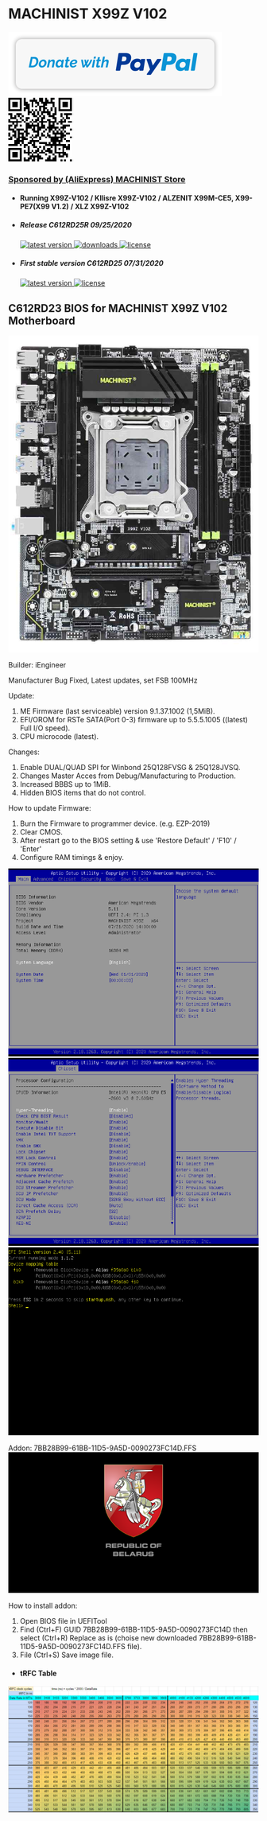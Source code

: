 # MACHINIST X99Z V102

<a href="https://www.paypal.com/donate?hosted_button_id=ASF2H5CU95MUQ">
  <img src="https://raw.githubusercontent.com/BIOS-iEngineer/PNG/main/PayPal.png" alt="Donate with PayPal" />
</a>
<a href="https://www.paypal.com/donate?hosted_button_id=ASF2H5CU95MUQ">
  <img src="https://raw.githubusercontent.com/BIOS-iEngineer/PNG/main/QR-PayPal.png" alt="Donate with PayPal" />
</a>

### <a target="_blank" rel="noopener noreferrer" href="https://machinist.de.aliexpress.com/store/3666028">Sponsored by (AliExpress) MACHINIST Store</a>
* #### Running X99Z-V102 / Kllisre X99Z-V102 / ALZENIT X99M-CE5, X99-PE7(X99 V1.2) / XLZ X99Z-V102
* ##### Release C612RD25R 09/25/2020
    <a href="https://github.com/BIOS-iEngineer/MACHINIST-X99ZV102/releases/latest">
        <img src="https://img.shields.io/github/release/BIOS-iEngineer/MACHINIST-X99ZV102.svg?color=silver&style=for-the-badge&logo=appveyor" alt="latest version"/>
    </a>
    <a href="https://github.com/BIOS-iEngineer/MACHINIST-X99ZV102/releases">
        <img src="https://img.shields.io/github/downloads/BIOS-iEngineer/MACHINIST-X99ZV102/total.svg?color=silver&style=for-the-badge&logo=appveyor" alt="downloads"/>
    </a>
    <a href="https://github.com/BIOS-iEngineer/MACHINIST-X99ZV102/blob/master/License">
        <img src="https://img.shields.io/github/license/BIOS-iEngineer/MACHINIST-X99ZV102.svg?style=for-the-badge&logo=appveyor" alt="license"/>
    </a>
* ##### First stable version C612RD25 07/31/2020
    <a href="https://github.com/BIOS-iEngineer/MACHINIST-X99ZV102/raw/0bc383519511f6c650b7bde02f85b662c3f0861d/C612RD23.BIN">
        <img src="https://img.shields.io/github/release/BIOS-iEngineer/MACHINIST-X99ZV102.svg?color=silver&style=for-the-badge&logo=appveyor" alt="latest version"/>
    </a>
    <a href="https://github.com/BIOS-iEngineer/MACHINIST-X99ZV102/blob/master/License">
        <img src="https://img.shields.io/github/license/BIOS-iEngineer/MACHINIST-X99ZV102.svg?style=for-the-badge&logo=appveyor" alt="license"/>
    </a>

## C612RD23 BIOS for MACHINIST X99Z V102 Motherboard
  
![X99Z-V102 Motherboard](Motherboard.PNG)
  
  Builder: iEngineer
  
  Manufacturer Bug Fixed, Latest updates, set FSB 100MHz
  
  Update:
1) ME Firmware (last serviceable) version 9.1.37.1002 (1,5MiB).
2) EFI/OROM for RSTe SATA(Port 0-3) firmware up to 5.5.5.1005 ((latest) Full I/O speed).
3) CPU microcode (latest).

  Changes:
1) Enable DUAL/QUAD SPI for Winbond 25Q128FVSG & 25Q128JVSQ.
2) Changes Master Acces from Debug/Manufacturing to Production.
3) Increased BBBS up to 1MiB.
4) Hidden BIOS items that do not control.

  How to update Firmware:
1) Burn the Firmware to programmer device. (e.g. EZP-2019)
2) Clear CMOS.
3) After restart go to the BIOS setting & use 'Restore Default' / 'F10' / 'Enter'
4) Configure RAM timings & enjoy.
  
![Main C612RD23 BIOS](MAIN.png)
![C612RD23 BIOS for MACHINIST X99Z V102 Motherboard 07/31/2020](CPU.png)
![UEFI Shell 2.40 C612RD23 BIOS](SHELL.png)

Addon: 7BB28B99-61BB-11D5-9A5D-0090273FC14D.FFS
![Belarus Edition](BELARUS-EDITION.png)

  How to install addon:
1) Open BIOS file in UEFITool
2) Find (Ctrl+F) GUID 7BB28B99-61BB-11D5-9A5D-0090273FC14D then select (Ctrl+R) Replace as is (choise new downloaded  7BB28B99-61BB-11D5-9A5D-0090273FC14D.FFS file).
3) File (Ctrl+S) Save image file.

* #### tRFC Table
![tRFC Table](tRFC-Table.png)
